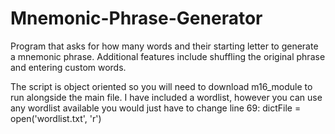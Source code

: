 # Mnemonic-Phrase-Generator
Program that asks for how many words and their starting letter to generate a mnemonic phrase. Additional features include shuffling the original phrase and entering custom words.

The script is object oriented so you will need to download m16_module to run alongside the main file. I have included a wordlist, however you can use any wordlist available you would just have to change line 69: dictFile = open('wordlist.txt', 'r')
